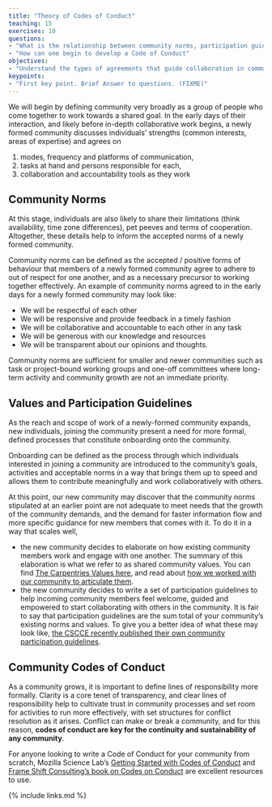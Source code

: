 ```yaml
---
title: "Theory of Codes of Conduct"
teaching: 15
exercises: 10
questions:
- "What is the relationship between community norms, participation guidelines and codes of conduct?"
- "How can one begin to develop a Code of Conduct"
objectives:
- "Understand the types of agreements that guide collaboration in communities, levels of formality involved with each one, and where each type of agreement is best suited."
keypoints:
- "First key point. Brief Answer to questions. (FIXME)"
---
```


We will begin by defining community very broadly as a group of people who come together to work towards a shared goal. In the early days of their interaction, and likely before in-depth collaborative work begins, a newly formed community discusses individuals’ strengths (common interests, areas of expertise) and agrees on 
1. modes, frequency and platforms of communication, 
2. tasks at hand and persons responsible for each, 
3. collaboration and accountability tools as they work

## Community Norms

At this stage, individuals are also likely to share their limitations (think availability, time zone differences), pet peeves and terms of cooperation. Altogether, these details help to inform the accepted norms of a newly formed community.

Community norms can be defined as the accepted / positive forms of behaviour that members of a newly formed community agree to adhere to out of respect for one another, and as a necessary precursor to working together effectively. An example of community norms agreed to in the early days for a newly formed community may look like:
- We will be respectful of each other
- We will be responsive and provide feedback in a timely fashion
- We will be collaborative and accountable to each other in any task
- We will be generous with our knowledge and resources
- We will be transparent about our opinions and thoughts.

Community norms are sufficient for smaller and newer communities such as task or project-bound working groups and one-off committees where long-term activity and community growth are not an immediate priority.

## Values and Participation Guidelines 

As the reach and scope of work of a newly-formed community expands, new individuals, joining the community present a need for more formal, defined processes that constitute onboarding onto the community. 

Onboarding can be defined as the process through which individuals interested in joining a community are introduced to the community’s goals, activities and acceptable norms in a way that brings them up to speed and allows them to contribute meaningfully and work collaboratively with others.

At this point, our new community may discover that the community norms stipulated at an earlier point are not adequate to meet needs that the growth of the community demands, and the demand for faster information flow and more specific guidance for new members that comes with it. To do it in a way that scales well, 

- the new community decides to elaborate on how existing community members work and engage with one another. The summary of this elaboration is what we refer to as shared community values. You can find [The Carpentries Values here](https://carpentries.org/values/), and read about [how we worked with our community to articulate them](https://github.com/carpentries/task-forces/blob/master/2019/articulating-the-carpentries-values/2019-11-carpentries-values-summary.md).
- the new community decides to write a set of participation guidelines to help incoming community members feel welcome, guided and empowered to start collaborating with others in the community. It is fair to say that participation guidelines are the sum total of your community’s existing norms and values. To give you a better idea of what these may look like, [the CSCCE recently published their own community participation guidelines](https://www.cscce.org/cscce-community-participation-guidelines/).

## Community Codes of Conduct

As a community grows, it is important to define lines of responsibility more formally. Clarity is a core tenet of transparency, and clear lines of responsibility help to cultivate trust in community processes and set room for activities to run more effectively, with set structures for conflict resolution as it arises. Conflict can make or break a community, and for this reason, **codes of conduct are key for the continuity and sustainability of any community**.

For anyone looking to write a Code of Conduct for your community from scratch, Mozilla Science Lab’s [Getting Started with Codes of Conduct](https://mozillascience.github.io/working-open-workshop/code_of_conduct/) and [Frame Shift Consulting’s book on Codes on Conduct](https://frameshiftconsulting.com/code-of-conduct-book/) are excellent resources to use.


{% include links.md %}
